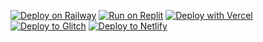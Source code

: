 [![Deploy on Railway](https://railway.app/button.svg)](https://railway.app/new/template?template=https://github.com/galaxy4627/incognito-fixed)
[![Run on Replit](https://raw.githubusercontent.com/BinBashBanana/deploy-buttons/master/buttons/remade/replit.svg)](https://replit.com/github/galaxy4627/incognito-fixed)
[![Deploy with Vercel](https://vercel.com/button)](https://vercel.com/new/clone?repository-url=https://github.com/galaxy4627/incognito-fixed)
[![Deploy to Glitch](https://raw.githubusercontent.com/BinBashBanana/deploy-buttons/master/buttons/remade/glitch.svg)](https://glitch.com/edit/#!/import/github/galaxy4627/incognito-fixed/)
[![Deploy to Netlify](https://www.netlify.com/img/deploy/button.svg)](https://app.netlify.com/start/deploy?repository=https://replit.com/github/galaxy4627/incognito-fixed)
